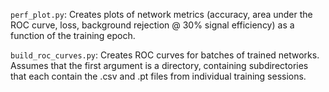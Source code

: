 `perf_plot.py`: Creates plots of network metrics (accuracy, area under the ROC curve, loss, background rejection @ 30% signal efficiency) as a function of the training epoch.

`build_roc_curves.py`: Creates ROC curves for batches of trained networks. Assumes that the first argument is a directory, containing subdirectories that each contain the .csv and .pt files from individual training sessions.
